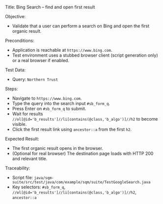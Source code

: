 Title: Bing Search – find and open first result

Objective:
- Validate that a user can perform a search on Bing and open the first organic result.

Preconditions:
- Application is reachable at `https://www.bing.com`.
- Test environment uses a stubbed browser client (script generation only) or a real browser if enabled.

Test Data:
- Query: `Northern Trust`

Steps:
- Navigate to `https://www.bing.com`.
- Type the query into the search input `#sb_form_q`.
- Press Enter on `#sb_form_q` to submit.
- Wait for results `//ol[@id='b_results']//li[contains(@class,'b_algo')]//h2` to become visible.
- Click the first result link using `ancestor::a` from the first `h2`.

Expected Result:
- The first organic result opens in the browser.
- (Optional for real browser) The destination page loads with HTTP 200 and relevant title.

Traceability:
- Script file: `java/sqm-suite/src/test/java/com/example/sqm/suite/TestGoogleSearch.java`
- Key selectors: `#sb_form_q`, `//ol[@id='b_results']//li[contains(@class,'b_algo')]//h2`, `ancestor::a`